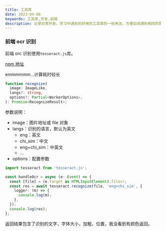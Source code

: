 ```yaml
---
title: 工具库
date: 2023-04-06
keywords: 工具库,开发,前端
description: 记录日常开发，学习中遇到的好用的工具库的一些用法，方便后续遇到相同的需求有个参考
---
```


### 前端 ocr 识别

前端 orc 识别使用`tesseract.js`库。

[npm 地址](https://www.npmjs.com/package/tesseract.js)

emmmmmm...计算耗时较长

```typescript
function recognize(
  image: ImageLike,
  langs?: string,
  options?: Partial<WorkerOptions>,
): Promise<RecognizeResult>;
```

参数说明：

- image：图片地址或 file 对象
- langs：识别的语言，默认为英文
  - eng：英文
  - chi_sim：中文
  - eng+chi_sim：中英文
  - ...
- options：配置参数

```typescript
import tesseract from 'tesseract.js';

const handleOcr = async (e: Event) => {
  const [file] = (e.target as HTMLInputElement).files!;
  const res = await tesseract.recognize(file, 'eng+chi_sim', {
    logger: (m) => {
      console.log(m);
    },
  });
  console.log(res);
};
```

返回结果包含了识别的文字，字体大小，加粗，位置，我没看到有颜色返回。

